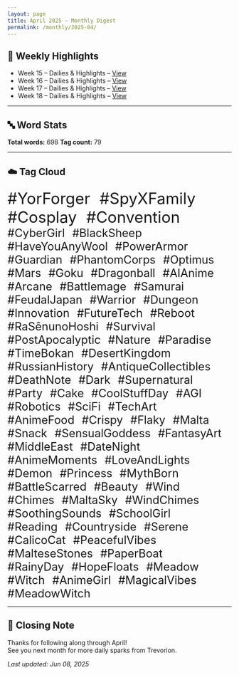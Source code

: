 ```yaml
---
layout: page
title: April 2025 – Monthly Digest
permalink: /monthly/2025-04/
---
```


## 📅 Weekly Highlights

- Week 15 – Dailies & Highlights – [View](/2025/04/07/week-15.html)
- Week 16 – Dailies & Highlights – [View](/2025/04/14/week-16.html)
- Week 17 – Dailies & Highlights – [View](/2025/04/21/week-17.html)
- Week 18 – Dailies & Highlights – [View](/2025/04/28/week-18.html)

---

## 🔤 Word Stats

**Total words:** 698
**Tag count:** 79

---

## ☁️ Tag Cloud

<span style="font-size: 2.5em; margin-right: 0.5em;">#YorForger</span>
<span style="font-size: 2.5em; margin-right: 0.5em;">#SpyXFamily</span>
<span style="font-size: 2.5em; margin-right: 0.5em;">#Cosplay</span>
<span style="font-size: 2.5em; margin-right: 0.5em;">#Convention</span>
<span style="font-size: 1.8em; margin-right: 0.5em;">#CyberGirl</span>
<span style="font-size: 1.8em; margin-right: 0.5em;">#BlackSheep</span>
<span style="font-size: 1.8em; margin-right: 0.5em;">#HaveYouAnyWool</span>
<span style="font-size: 1.8em; margin-right: 0.5em;">#PowerArmor</span>
<span style="font-size: 1.8em; margin-right: 0.5em;">#Guardian</span>
<span style="font-size: 1.8em; margin-right: 0.5em;">#PhantomCorps</span>
<span style="font-size: 1.8em; margin-right: 0.5em;">#Optimus</span>
<span style="font-size: 1.8em; margin-right: 0.5em;">#Mars</span>
<span style="font-size: 1.8em; margin-right: 0.5em;">#Goku</span>
<span style="font-size: 1.8em; margin-right: 0.5em;">#Dragonball</span>
<span style="font-size: 1.8em; margin-right: 0.5em;">#AIAnime</span>
<span style="font-size: 1.8em; margin-right: 0.5em;">#Arcane</span>
<span style="font-size: 1.8em; margin-right: 0.5em;">#Battlemage</span>
<span style="font-size: 1.8em; margin-right: 0.5em;">#Samurai</span>
<span style="font-size: 1.8em; margin-right: 0.5em;">#FeudalJapan</span>
<span style="font-size: 1.8em; margin-right: 0.5em;">#Warrior</span>
<span style="font-size: 1.8em; margin-right: 0.5em;">#Dungeon</span>
<span style="font-size: 1.8em; margin-right: 0.5em;">#Innovation</span>
<span style="font-size: 1.8em; margin-right: 0.5em;">#FutureTech</span>
<span style="font-size: 1.8em; margin-right: 0.5em;">#Reboot</span>
<span style="font-size: 1.8em; margin-right: 0.5em;">#RaSênunoHoshi</span>
<span style="font-size: 1.8em; margin-right: 0.5em;">#Survival</span>
<span style="font-size: 1.8em; margin-right: 0.5em;">#PostApocalyptic</span>
<span style="font-size: 1.8em; margin-right: 0.5em;">#Nature</span>
<span style="font-size: 1.8em; margin-right: 0.5em;">#Paradise</span>
<span style="font-size: 1.8em; margin-right: 0.5em;">#TimeBokan</span>
<span style="font-size: 1.8em; margin-right: 0.5em;">#DesertKingdom</span>
<span style="font-size: 1.8em; margin-right: 0.5em;">#RussianHistory</span>
<span style="font-size: 1.8em; margin-right: 0.5em;">#AntiqueCollectibles</span>
<span style="font-size: 1.8em; margin-right: 0.5em;">#DeathNote</span>
<span style="font-size: 1.8em; margin-right: 0.5em;">#Dark</span>
<span style="font-size: 1.8em; margin-right: 0.5em;">#Supernatural</span>
<span style="font-size: 1.8em; margin-right: 0.5em;">#Party</span>
<span style="font-size: 1.8em; margin-right: 0.5em;">#Cake</span>
<span style="font-size: 1.8em; margin-right: 0.5em;">#CoolStuffDay</span>
<span style="font-size: 1.8em; margin-right: 0.5em;">#AGI</span>
<span style="font-size: 1.8em; margin-right: 0.5em;">#Robotics</span>
<span style="font-size: 1.8em; margin-right: 0.5em;">#SciFi</span>
<span style="font-size: 1.8em; margin-right: 0.5em;">#TechArt</span>
<span style="font-size: 1.8em; margin-right: 0.5em;">#AnimeFood</span>
<span style="font-size: 1.8em; margin-right: 0.5em;">#Crispy</span>
<span style="font-size: 1.8em; margin-right: 0.5em;">#Flaky</span>
<span style="font-size: 1.8em; margin-right: 0.5em;">#Malta</span>
<span style="font-size: 1.8em; margin-right: 0.5em;">#Snack</span>
<span style="font-size: 1.8em; margin-right: 0.5em;">#SensualGoddess</span>
<span style="font-size: 1.8em; margin-right: 0.5em;">#FantasyArt</span>
<span style="font-size: 1.8em; margin-right: 0.5em;">#MiddleEast</span>
<span style="font-size: 1.8em; margin-right: 0.5em;">#DateNight</span>
<span style="font-size: 1.8em; margin-right: 0.5em;">#AnimeMoments</span>
<span style="font-size: 1.8em; margin-right: 0.5em;">#LoveAndLights</span>
<span style="font-size: 1.8em; margin-right: 0.5em;">#Demon</span>
<span style="font-size: 1.8em; margin-right: 0.5em;">#Princess</span>
<span style="font-size: 1.8em; margin-right: 0.5em;">#MythBorn</span>
<span style="font-size: 1.8em; margin-right: 0.5em;">#BattleScarred</span>
<span style="font-size: 1.8em; margin-right: 0.5em;">#Beauty</span>
<span style="font-size: 1.8em; margin-right: 0.5em;">#Wind</span>
<span style="font-size: 1.8em; margin-right: 0.5em;">#Chimes</span>
<span style="font-size: 1.8em; margin-right: 0.5em;">#MaltaSky</span>
<span style="font-size: 1.8em; margin-right: 0.5em;">#WindChimes</span>
<span style="font-size: 1.8em; margin-right: 0.5em;">#SoothingSounds</span>
<span style="font-size: 1.8em; margin-right: 0.5em;">#SchoolGirl</span>
<span style="font-size: 1.8em; margin-right: 0.5em;">#Reading</span>
<span style="font-size: 1.8em; margin-right: 0.5em;">#Countryside</span>
<span style="font-size: 1.8em; margin-right: 0.5em;">#Serene</span>
<span style="font-size: 1.8em; margin-right: 0.5em;">#CalicoCat</span>
<span style="font-size: 1.8em; margin-right: 0.5em;">#PeacefulVibes</span>
<span style="font-size: 1.8em; margin-right: 0.5em;">#MalteseStones</span>
<span style="font-size: 1.8em; margin-right: 0.5em;">#PaperBoat</span>
<span style="font-size: 1.8em; margin-right: 0.5em;">#RainyDay</span>
<span style="font-size: 1.8em; margin-right: 0.5em;">#HopeFloats</span>
<span style="font-size: 1.8em; margin-right: 0.5em;">#Meadow</span>
<span style="font-size: 1.8em; margin-right: 0.5em;">#Witch</span>
<span style="font-size: 1.8em; margin-right: 0.5em;">#AnimeGirl</span>
<span style="font-size: 1.8em; margin-right: 0.5em;">#MagicalVibes</span>
<span style="font-size: 1.8em; margin-right: 0.5em;">#MeadowWitch</span>

---

## 🌟 Closing Note

Thanks for following along through April!  
See you next month for more daily sparks from Trevorion.

_Last updated: Jun 08, 2025_